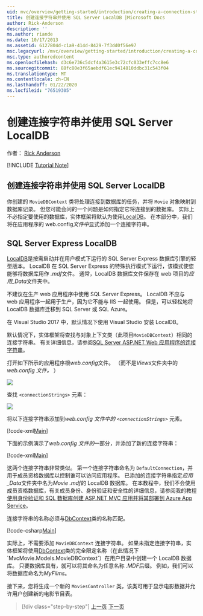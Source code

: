 ```yaml
---
uid: mvc/overview/getting-started/introduction/creating-a-connection-string
title: 创建连接字符串并使用 SQL Server LocalDB |Microsoft Docs
author: Rick-Anderson
description: ''
ms.author: riande
ms.date: 10/17/2013
ms.assetid: 6127804d-c1a9-414d-8429-7f3dd0f56e97
msc.legacyurl: /mvc/overview/getting-started/introduction/creating-a-connection-string
msc.type: authoredcontent
ms.openlocfilehash: d3c6e736c5dcf4a3615e3c72cfc033effc7cc8e6
ms.sourcegitcommit: 88fc80e3f65aebdf61ec9414810ddbc31c543f04
ms.translationtype: MT
ms.contentlocale: zh-CN
ms.lasthandoff: 01/22/2020
ms.locfileid: "76519305"
---
```

# <a name="creating-a-connection-string-and-working-with-sql-server-localdb"></a>创建连接字符串并使用 SQL Server LocalDB

作者： [Rick Anderson]((https://twitter.com/RickAndMSFT))

[!INCLUDE [Tutorial Note](index.md)]

## <a name="creating-a-connection-string-and-working-with-sql-server-localdb"></a>创建连接字符串并使用 SQL Server LocalDB

你创建的 `MovieDBContext` 类将处理连接到数据库的任务，并将 `Movie` 对象映射到数据库记录。 但您可能会问的一个问题是如何指定它将连接到的数据库。 实际上不必指定要使用的数据库，实体框架将默认为使用[LocalDB](https://docs.microsoft.com/sql/database-engine/configure-windows/sql-server-2016-express-localdb)。 在本部分中，我们将在应用程序的 web.config*文件中*显式添加一个连接字符串。

## <a name="sql-server-express-localdb"></a>SQL Server Express LocalDB

[LocalDB](https://docs.microsoft.com/sql/database-engine/configure-windows/sql-server-2016-express-localdb)是按需启动并在用户模式下运行的 SQL Server Express 数据库引擎的轻型版本。 LocalDB 在 SQL Server Express 的特殊执行模式下运行，该模式使您能够将数据库用作 *.mdf*文件。 通常，LocalDB 数据库文件保存在 web 项目的*应用\_Data*文件夹中。

不建议在生产 web 应用程序中使用 SQL Server Express。 LocalDB 不应与 web 应用程序一起用于生产，因为它不能与 IIS 一起使用。 但是，可以轻松地将 LocalDB 数据库迁移到 SQL Server 或 SQL Azure。

在 Visual Studio 2017 中，默认情况下使用 Visual Studio 安装 LocalDB。

默认情况下，实体框架将查找与对象上下文类（此项目`MovieDBContext`）相同的连接字符串。 有关详细信息，请参阅[SQL Server ASP.NET Web 应用程序的连接字符串](https://msdn.microsoft.com/library/jj653752.aspx)。

打开如下所示的应用程序根*web.config*文件。 （而不是*Views*文件夹中的*web.config 文件。* ）

![](creating-a-connection-string/_static/image1.png)

查找 `<connectionStrings>` 元素：

![](creating-a-connection-string/_static/image2.png)

将以下连接字符串添加到*web.config 文件中的 `<connectionStrings>`* 元素。

[!code-xml[Main](creating-a-connection-string/samples/sample1.xml)]

下面的示例演示了*web.config 文件的*一部分，并添加了新的连接字符串：

[!code-xml[Main](creating-a-connection-string/samples/sample2.xml)]

这两个连接字符串非常类似。 第一个连接字符串命名为 `DefaultConnection`，并用于成员资格数据库以控制谁可以访问应用程序。 已添加的连接字符串指定*应用\_Data*文件夹中名为*Movie .mdf*的 LocalDB 数据库。 在本教程中，我们不会使用成员资格数据库，有关成员身份、身份验证和安全性的详细信息，请参阅我的教程[使用身份验证和 SQL 数据库创建 ASP.NET MVC 应用并将其部署到 Azure App Service](https://docs.microsoft.com/aspnet/core/security/authorization/secure-data)。

连接字符串的名称必须与[DbContext](https://msdn.microsoft.com/library/system.data.entity.dbcontext(v=vs.103).aspx)类的名称匹配。

[!code-csharp[Main](creating-a-connection-string/samples/sample3.cs?highlight=15)]

实际上，不需要添加 `MovieDBContext` 连接字符串。 如果未指定连接字符串，实体框架将使用[DbContext](https://msdn.microsoft.com/library/system.data.entity.dbcontext(v=vs.103).aspx)类的完全限定名称（在此情况下 `MvcMovie.Models.MovieDBContext`）在用户目录中创建一个 LocalDB 数据库。 只要数据库具有，就可以将其命名为任意名称 *.MDF*后缀。 例如，我们可以将数据库命名为*MyFilms*。

接下来，您将生成一个新的 `MoviesController` 类，该类可用于显示电影数据并允许用户创建新的电影节目表。

> [!div class="step-by-step"]
> [上一页](adding-a-model.md)
> [下一页](accessing-your-models-data-from-a-controller.md)
